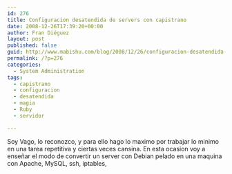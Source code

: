 ```yaml
---
id: 276
title: Configuracion desatendida de servers con capistrano
date: 2008-12-26T17:39:20+00:00
author: Fran Diéguez
layout: post
published: false
guid: http://www.mabishu.com/blog/2008/12/26/configuracion-desatendida-de-servers-con-capistrano/
permalink: /?p=276
categories:
  - System Administration
tags:
  - capistrano
  - configuracion
  - desatendida
  - magia
  - Ruby
  - servidor

---
```

Soy Vago, lo reconozco, y para ello hago lo maximo por trabajar lo minimo en una tarea repetitiva y ciertas veces cansina. En esta ocasion voy a enseñar el modo de convertir un server con Debian pelado en una maquina con Apache, MySQL, ssh, iptables,
